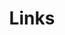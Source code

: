 ---
title: Links
links:
  - title: GitHub
    description: Explore some samples of personal projects.
    website: https://github.com/wmbm
    image: https://github.githubassets.com/images/modules/logos_page/GitHub-Mark.png
  - title: LinkedIn
    description: Connect with me via Linkedin.
    website: https://www.linkedin.com/in/william-baker-morrison/
    image: https://external-content.duckduckgo.com/iu/?u=https%3A%2F%2Flogospng.org%2Fdownload%2Flinkedin%2Flogo-linkedin-icon-1536.png&f=1&nofb=1&ipt=d4214b9064e0552614f30328c2a496eb8f7aa67b503eeb17f29b894a4878c70f&ipo=images
menu:
    main: 
        weight: 4
        params:
            icon: link

comments: false
---